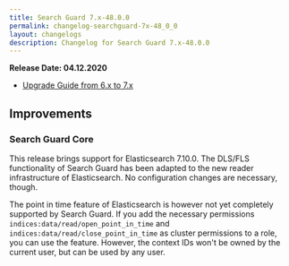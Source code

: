 ```yaml
---
title: Search Guard 7.x-48.0.0
permalink: changelog-searchguard-7x-48_0_0
layout: changelogs
description: Changelog for Search Guard 7.x-48.0.0
---
```

<!--- Copyright 2020 floragunn GmbH -->

**Release Date: 04.12.2020**

* [Upgrade Guide from 6.x to 7.x](sg-upgrade-6-7)

## Improvements



### Search Guard Core

This release brings support for Elasticsearch 7.10.0. The DLS/FLS functionality of Search Guard has been adapted to the new reader infrastructure of Elasticsearch. No configuration changes are necessary, though.

The point in time feature of Elasticsearch is however not yet completely supported by Search Guard. If you add the necessary permissions `indices:data/read/open_point_in_time` and `indices:data/read/close_point_in_time` as cluster permissions to a role, you can use the feature. However, the context IDs won't be owned by the current user, but can be used by any user.
<p />


